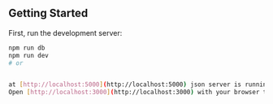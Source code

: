 ## Getting Started

First, run the development server:

```bash
npm run db
npm run dev
# or


at [http://localhost:5000](http://localhost:5000) json server is running.
Open [http://localhost:3000](http://localhost:3000) with your browser to see the result.

```

